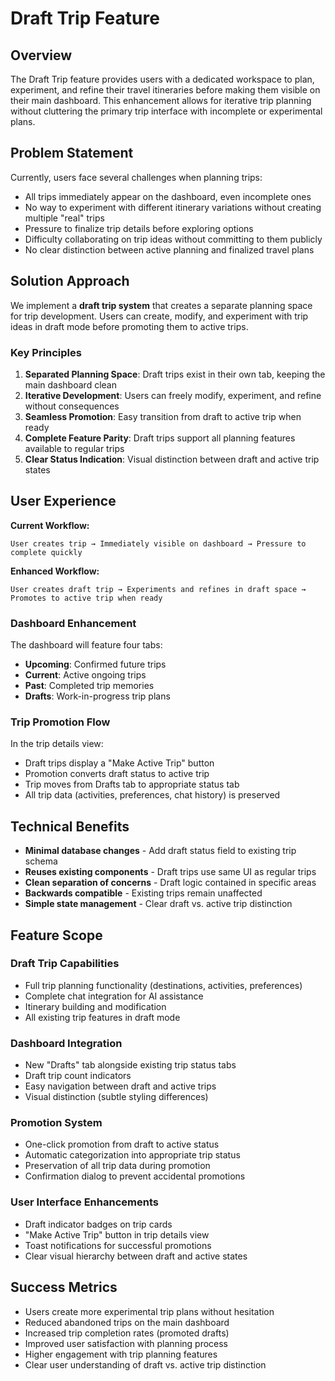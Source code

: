 # Draft Trip Feature

## Overview

The Draft Trip feature provides users with a dedicated workspace to plan, experiment, and refine their travel itineraries before making them visible on their main dashboard. This enhancement allows for iterative trip planning without cluttering the primary trip interface with incomplete or experimental plans.

## Problem Statement

Currently, users face several challenges when planning trips:
- All trips immediately appear on the dashboard, even incomplete ones
- No way to experiment with different itinerary variations without creating multiple "real" trips
- Pressure to finalize trip details before exploring options
- Difficulty collaborating on trip ideas without committing to them publicly
- No clear distinction between active planning and finalized travel plans

## Solution Approach

We implement a **draft trip system** that creates a separate planning space for trip development. Users can create, modify, and experiment with trip ideas in draft mode before promoting them to active trips.

### Key Principles

1. **Separated Planning Space**: Draft trips exist in their own tab, keeping the main dashboard clean
2. **Iterative Development**: Users can freely modify, experiment, and refine without consequences
3. **Seamless Promotion**: Easy transition from draft to active trip when ready
4. **Complete Feature Parity**: Draft trips support all planning features available to regular trips
5. **Clear Status Indication**: Visual distinction between draft and active trip states

## User Experience

**Current Workflow:**
```
User creates trip → Immediately visible on dashboard → Pressure to complete quickly
```

**Enhanced Workflow:**
```
User creates draft trip → Experiments and refines in draft space → Promotes to active trip when ready
```

### Dashboard Enhancement
The dashboard will feature four tabs:
- **Upcoming**: Confirmed future trips
- **Current**: Active ongoing trips
- **Past**: Completed trip memories
- **Drafts**: Work-in-progress trip plans

### Trip Promotion Flow
In the trip details view:
- Draft trips display a "Make Active Trip" button
- Promotion converts draft status to active trip
- Trip moves from Drafts tab to appropriate status tab
- All trip data (activities, preferences, chat history) is preserved

## Technical Benefits

- **Minimal database changes** - Add draft status field to existing trip schema
- **Reuses existing components** - Draft trips use same UI as regular trips
- **Clean separation of concerns** - Draft logic contained in specific areas
- **Backwards compatible** - Existing trips remain unaffected
- **Simple state management** - Clear draft vs. active trip distinction

## Feature Scope

### Draft Trip Capabilities
- Full trip planning functionality (destinations, activities, preferences)
- Complete chat integration for AI assistance
- Itinerary building and modification
- All existing trip features in draft mode

### Dashboard Integration
- New "Drafts" tab alongside existing trip status tabs
- Draft trip count indicators
- Easy navigation between draft and active trips
- Visual distinction (subtle styling differences)

### Promotion System
- One-click promotion from draft to active status
- Automatic categorization into appropriate trip status
- Preservation of all trip data during promotion
- Confirmation dialog to prevent accidental promotions

### User Interface Enhancements
- Draft indicator badges on trip cards
- "Make Active Trip" button in trip details view
- Toast notifications for successful promotions
- Clear visual hierarchy between draft and active states

## Success Metrics

- Users create more experimental trip plans without hesitation
- Reduced abandoned trips on the main dashboard
- Increased trip completion rates (promoted drafts)
- Improved user satisfaction with planning process
- Higher engagement with trip planning features
- Clear user understanding of draft vs. active trip distinction